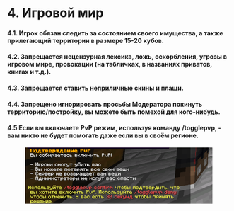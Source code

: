 # 4. Игровой мир

#### 4.1. Игрок обязан следить за состоянием своего имущества, а также прилегающий территории в размере 15-20 кубов.

#### 4.2. Запрещается нецензурная лексика, ложь, оскорбления, угрозы в игровом мире, провокации (на табличках, в названиях приватов, книгах и т.д.).

#### 4.3. Запрещается ставить неприличные скины и плащи.

#### 4.4. Запрещено игнорировать просьбы Модератора покинуть территорию/постройку, вы можете быть помехой для кого-нибудь.

#### 4.5 Если вы включаете PvP режим, используя команду /togglepvp, - вам никто не будет помогать даже если вы в своём регионе.

<figure><img src="../../.gitbook/assets/unknown.png" alt="PvP режим"><figcaption></figcaption></figure>

